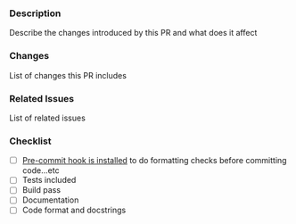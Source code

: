 ### Description

Describe the changes introduced by this PR and what does it affect

### Changes

List of changes this PR includes

### Related Issues

List of related issues

### Checklist

- [ ] [Pre-commit hook is installed](https://github.com/threefoldtech/js-ng#pre-commit) to do formatting checks before committing code...etc
- [ ] Tests included
- [ ] Build pass
- [ ] Documentation
- [ ] Code format and docstrings
